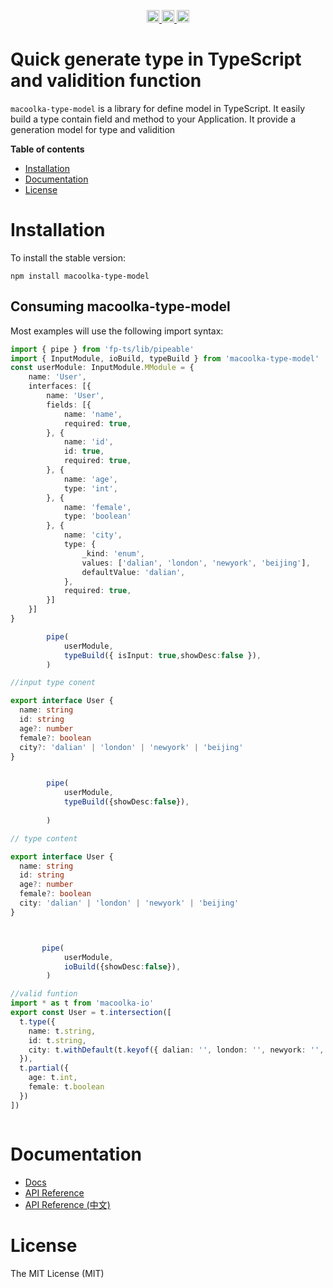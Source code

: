 <p align="center">
  <a href="https://travis-ci.org/macoolka/macoolka-type-model">
    <img src="https://img.shields.io/travis/macoolka/macoolka-type-model/master.svg?style=flat-square" alt="build status" height="20">
  </a>
  <a href="https://david-dm.org/macoolka-type-model">
    <img src="https://img.shields.io/david/macoolka/macoolka-type-model.svg?style=flat-square" alt="dependency status" height="20">
  </a>
  <a href="https://www.npmjs.com/package/macoolka-type-model">
    <img src="https://img.shields.io/npm/dm/macoolka-type-model.svg" alt="npm downloads" height="20">
  </a>
</p>


# Quick generate type in TypeScript and validition function

`macoolka-type-model` is a library for define model in TypeScript.
It easily build a type contain field and method to your Application.
It provide a generation model for type and validition


**Table of contents**

- [Installation](#installation)
- [Documentation](#documentation)
- [License](#license)

<!-- END doctoc generated TOC please keep comment here to allow auto update -->

# Installation

To install the stable version:

```
npm install macoolka-type-model
```


## Consuming macoolka-type-model

Most examples will use the following import syntax:

```ts
import { pipe } from 'fp-ts/lib/pipeable'
import { InputModule, ioBuild, typeBuild } from 'macoolka-type-model'
const userModule: InputModule.MModule = {
    name: 'User',
    interfaces: [{
        name: 'User',
        fields: [{
            name: 'name',
            required: true,
        }, {
            name: 'id',
            id: true,
            required: true,
        }, {
            name: 'age',
            type: 'int',
        }, {
            name: 'female',
            type: 'boolean'
        }, {
            name: 'city',
            type: {
                _kind: 'enum',
                values: ['dalian', 'london', 'newyork', 'beijing'],
                defaultValue: 'dalian',
            },
            required: true,
        }]
    }]
}

        pipe(
            userModule,
            typeBuild({ isInput: true,showDesc:false }),
        )

//input type conent

export interface User {
  name: string
  id: string
  age?: number
  female?: boolean
  city?: 'dalian' | 'london' | 'newyork' | 'beijing'
}


        pipe(
            userModule,
            typeBuild({showDesc:false}),
  
        )

// type content

export interface User {
  name: string
  id: string
  age?: number
  female?: boolean
  city: 'dalian' | 'london' | 'newyork' | 'beijing'
}



       pipe(
            userModule,
            ioBuild({showDesc:false}),
        )

//valid funtion
import * as t from 'macoolka-io'
export const User = t.intersection([
  t.type({
    name: t.string,
    id: t.string,
    city: t.withDefault(t.keyof({ dalian: '', london: '', newyork: '', beijing: '' }), 'dalian')
  }),
  t.partial({
    age: t.int,
    female: t.boolean
  })
])



```

# Documentation

- [Docs](https://macoolka.github.io/macoolka-type-model)
- [API Reference](https://macoolka.github.io/macoolka-type-model/docs/Modules)
- [API Reference (中文)](https://macoolka.github.io/macoolka-type-model/docs/模块)


# License

The MIT License (MIT)


